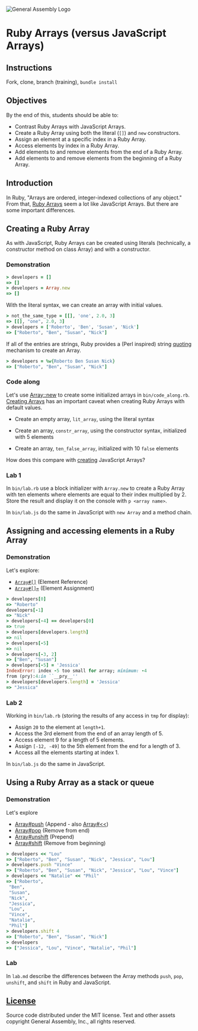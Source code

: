 ![General Assembly Logo](http://i.imgur.com/ke8USTq.png)

# Ruby Arrays (versus JavaScript Arrays)

## Instructions

Fork, clone, branch (training), `bundle install`

## Objectives

By the end of this, students should be able to:

-   Contrast Ruby Arrays with JavaScript Arrays.
-   Create a Ruby Array using both the literal (`[]`) and `new` constructors.
-   Assign an element at a specific index in a Ruby Array.
-   Access elements by index in a Ruby Array.
-   Add elements to and remove elements from the end of a Ruby Array.
-   Add elements to and remove elements from the beginning of a Ruby Array.

## Introduction

In Ruby, "Arrays are ordered, integer-indexed collections of any object."
From that, [Ruby Arrays](http://ruby-doc.org/core-2.2.4/Array.html) seem a lot like JavaScript Arrays.
But there are some important differences.

## Creating a Ruby Array

As with JavaScript, Ruby Arrays can be created using literals (technically, a
constructor method on class Array) and with a constructor.

### Demonstration

```ruby
> developers = []
=> []
> developers = Array.new
=> []
```

With the literal syntax, we can create an array with initial values.

```ruby
> not_the_same_type = [[], 'one', 2.0, 3]
=> [[], "one", 2.0, 3]
> developers = ['Roberto', 'Ben', 'Susan', 'Nick']
=> ["Roberto", "Ben", "Susan", "Nick"]
```

If all of the entries are strings, Ruby provides a (Perl inspired) string
 [quoting](https://en.wikibooks.org/wiki/Ruby_Programming/Syntax/Literals#The_.25_Notation) mechanism to create an Array.

```ruby
> developers = %w{Roberto Ben Susan Nick}
=> ["Roberto", "Ben", "Susan", "Nick"]
```

### Code along

Let's use [Array::new](http://ruby-doc.org/core-2.2.4/Array.html#method-c-new) to create some initialized arrays in `bin/code_along.rb`.  [Creating Arrays](http://ruby-doc.org/core-2.2.4/Array.html#class-Array-label-Creating+Arrays) has an important caveat when creating Ruby Arrays with default values.

-   Create an empty array, `lit_array`, using the literal syntax

-   Create an array, `constr_array`, using the constructor syntax, initialized
with 5 elements

-   Create an array, `ten_false_array`, initialized with 10 `false` elements

How does this compare with [creating](https://developer.mozilla.org/en-US/docs/Web/JavaScript/Reference/Global_Objects/Array) JavaScript Arrays?

### Lab 1

In `bin/lab.rb` use a block initializer with `Array.new` to create a Ruby Array
 with ten elements where elements are equal to their index multiplied by 2.
 Store the result and display it on the console with `p <array name>`.

In `bin/lab.js` do the same in JavaScript with `new Array` and a method chain.

## Assigning and accessing elements in a Ruby Array

### Demonstration

Let's explore:

-   [`Array#[]`](http://ruby-doc.org/core-2.2.4/Array.html#method-i-5B-5D) (Element Reference)
-   [`Array#[]=`](http://ruby-doc.org/core-2.2.4/Array.html#method-i-5B-5D-3D) (Element Assignment)

```ruby
> developers[0]
=> "Roberto"
developers[-1]
=> "Nick"
> developers[-4] == developers[0]
=> true
> developers[developers.length]
=> nil
> developers[-5]
=> nil
> developers[-3, 2]
=> ["Ben", "Susan"]
> developers[-5] = 'Jessica'
IndexError: index -5 too small for array; minimum: -4
from (pry):4:in ``__pry__''
> developers[developers.length] = 'Jessica'
=> "Jessica"
```

### Lab 2

Working in `bin/lab.rb` (storing the results of any access in `tmp` for display):

-   Assign `20` to the element at `length+1`.
-   Access the 3rd element from the end of an array length of 5.
-   Access element 9 for a length of 5 elements.
-   Assign `[-12, -49]` to the 5th element from the end for a length of 3.
-   Access all the elements starting at index 1.

In `bin/lab.js` do the same in JavaScript.

## Using a Ruby Array as a stack or queue

### Demonstration

Let's explore

-   [Array#push](http://ruby-doc.org/core-2.2.4/Array.html#method-i-push) (Append - also [Array#<<](http://ruby-doc.org/core-2.2.4/Array.html#method-i-3C-3C))
-   [Array#pop](http://ruby-doc.org/core-2.2.4/Array.html#method-i-pop) (Remove from end)
-   [Array#unshift](http://ruby-doc.org/core-2.2.4/Array.html#method-i-unshift) (Prepend)
-   [Array#shift](http://ruby-doc.org/core-2.2.4/Array.html#method-i-shift) (Remove from beginning)

```ruby
> developers << "Lou"
=> ["Roberto", "Ben", "Susan", "Nick", "Jessica", "Lou"]
> developers.push "Vince"
=> ["Roberto", "Ben", "Susan", "Nick", "Jessica", "Lou", "Vince"]
> developers << "Natalie" << "Phil"
=> ["Roberto",
 "Ben",
 "Susan",
 "Nick",
 "Jessica",
 "Lou",
 "Vince",
 "Natalie",
 "Phil"]
> developers.shift 4
=> ["Roberto", "Ben", "Susan", "Nick"]
> developers
=> ["Jessica", "Lou", "Vince", "Natalie", "Phil"]
```

### Lab

In `lab.md` describe the differences between the Array methods `push`, `pop`,
`unshift`, and `shift` in Ruby and JavaScript.

## [License](LICENSE)

Source code distributed under the MIT license. Text and other assets copyright
General Assembly, Inc., all rights reserved.
